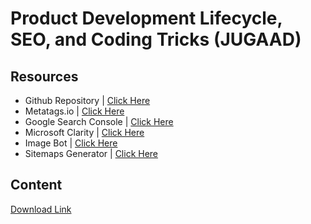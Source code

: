 # Product Development Lifecycle, SEO, and Coding Tricks (JUGAAD)

## Resources
* Github Repository | [Click Here](https://github.com/ssahibsingh/tss-day26-flask-and-shortcuts)
* Metatags.io | [Click Here](https://metatags.io/)
* Google Search Console | [Click Here](https://search.google.com/search-console/about)
* Microsoft Clarity | [Click Here](https://clarity.microsoft.com/)
* Image Bot | [Click Here](https://imgbot.net/)
* Sitemaps Generator | [Click Here](https://www.xml-sitemaps.com/)

## Content
[Download Link](https://minhaskamal.github.io/DownGit/#/home?url=https://github.com/ssahibsingh/development-lifecycle-seo-jugaad/tree/main/flask)
